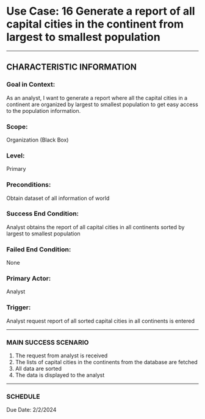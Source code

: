 # Use Case: 16 	Generate a report of all capital cities in the continent from largest to smallest population

----------------------
## CHARACTERISTIC INFORMATION
### Goal in Context: 
As an analyst, I want to generate a report where all the capital cities in a continent are organized by largest to smallest population to get easy access to the population information.
### Scope: 
Organization (Black Box)
### Level: 
Primary
### Preconditions: 
Obtain dataset of all information of world
### Success End Condition: 
Analyst obtains the report of all capital cities in all continents sorted by largest to smallest population
### Failed End Condition: 
None
### Primary Actor: 
Analyst
### Trigger: 
Analyst request report of all sorted capital cities in all continents is entered

----------------------
### MAIN SUCCESS SCENARIO
1.	The request from analyst is received
2.	The lists of capital cities in the continents from the database are fetched
3.	All data are sorted
4.	The data is displayed to the analyst
----------------------
### SCHEDULE
Due Date: 2/2/2024
